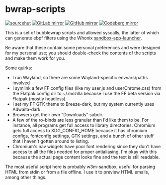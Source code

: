 bwrap-scripts
=============

[![sourcehut](https://img.shields.io/badge/repository-sourcehut-lightgrey.svg?logo=data:image/svg+xml;base64,PHN2ZyBmaWxsPSIjZmZmIiB2aWV3Qm94PSIwIDAgNTEyIDUxMiIgeG1sbnM9Imh0dHA6Ly93d3cudzMub3JnLzIwMDAvc3ZnIj48cGF0aCBkPSJNMjU2IDhDMTE5IDggOCAxMTkgOCAyNTZzMTExIDI0OCAyNDggMjQ4IDI0OC0xMTEgMjQ4LTI0OFMzOTMgOCAyNTYgOHptMCA0NDhjLTExMC41IDAtMjAwLTg5LjUtMjAwLTIwMFMxNDUuNSA1NiAyNTYgNTZzMjAwIDg5LjUgMjAwIDIwMC04OS41IDIwMC0yMDAgMjAweiIvPjwvc3ZnPg==)](https://sr.ht/~seirdy/bwrap-scripts) [![GitLab mirror](https://img.shields.io/badge/mirror-GitLab-orange.svg?logo=gitlab)](https://gitlab.com/Seirdy/bwrap-scripts) [![GitHub mirror](https://img.shields.io/badge/mirror-GitHub-black.svg?logo=github)](https://github.com/Seirdy/bwrap-scripts) [![Codeberg mirror](https://img.shields.io/badge/mirror-Codeberg-blue.svg?logo=codeberg)](https://codeberg.org/Seirdy/bwrap-scripts)

This is a set of bubblewrap scripts and allowed syscalls, the latter of which can generate ebpf filters using the Whonix [sandbox-app-launcher](https://github.com/Whonix/sandbox-app-launcher).

Be aware that these contain some personal preferences and were designed for my personal use; you should double-check the contents of the scripts and make them work for you.

Some quirks:

- I run Wayland, so there are some Wayland-specific envvars/paths involved
- I symlink a few FF config files (like my user.js and userChrome.css) from the Flatpak config dir to ~/.mozilla because I use the FF beta version via Flatpak (mostly headless).
- I set my FF GTK theme to Breeze-dark, but my system currently uses Adwaita-dark.
- Browsers get their own "Downloads" subdir.
- A few of the ro-binds are less granular than I'd like them to be. For instance, all programs get full access to library directories. Chromium gets full access to XDG_CONFIG_HOME because it has chromium configs, fontconfig settings, GTK settings, and a bunch of other stuff that I haven't gotten around to listing.
- Chromium's nav widgets have poor font rendering since they don't have access to all the files needed for proper antialiasing. I'm okay with this because the actual page content looks fine and the text is still readable.

The most useful script here is probably w3m-sandbox, useful for parsing HTML from stdin or from a file offline. I use it to preview HTML emails, among other things.
